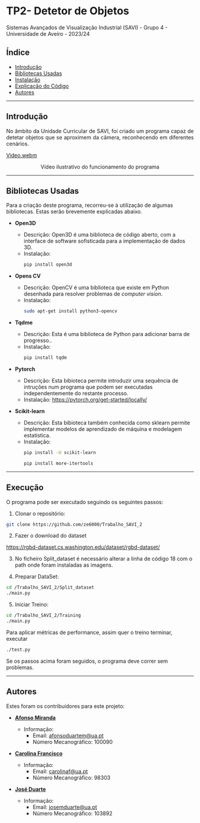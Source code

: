 # TP2- Detetor de Objetos
Sistemas Avançados de Visualização Industrial (SAVI) - Grupo 4 - Universidade de Aveiro - 2023/24

## Índice

- [Introdução](#introduction)
- [Bibliotecas Usadas](#libraries-used)
- [Instalação](#installation)
- [Explicação do Código](#code-explanation)
- [Autores](#authors)

---
## Introdução

<p align="justify"> No âmbito da Unidade Curricular de SAVI, foi criado um programa capaz de detetar objetos que se aproximem da câmera, reconhecendo em diferentes cenários. <br> </p>

[Video.webm](https://github.com/joaonogueiro/TP1_SAVI/assets/114345550/8f64f7c6-c3a3-4698-b44e-39805258fb1)

<p align="center">
Vídeo ilustrativo do funcionamento do programa 
</p>


---
## Bibliotecas Usadas

Para a criação deste programa, recorreu-se à utilização de algumas bibliotecas. Estas serão brevemente explicadas abaixo.

- **Open3D**
  - Descrição: Open3D é uma biblioteca de código aberto, com a interface de software sofisticada para a implementação de dados 3D. 
  - Instalação:
    ```bash
    pip install open3d 
    ```

- **Opens CV**
  - Descrição: OpenCV é uma biblioteca que existe em Python desenhada para resolver problemas de _computer vision_. 
  - Instalação:
    ```bash
    sudo apt-get install python3-opencv
    ```

- **Tqdme**
  - Descrição: Esta é uma biblioteca de Python para adicionar barra de progresso..
  - Instalação:
    ```bash
    pip install tqdm
    ```

- **Pytorch**
  - Descrição: Esta bibioteca permite introduzir uma sequência de intruções num programa que podem ser executadas independentemente do restante processo.
  - Instalação: https://pytorch.org/get-started/locally/
   
  
- **Scikit-learn**
  - Descrição: Esta bibioteca também conhecida como sklearn permite implementar modelos de aprendizado de máquina e modelagem estatística.
  - Instalação:
    ```bash
    pip install -U scikit-learn
    ```
    ```bash
    pip install more-itertools
    ```
---
## Execução

O programa pode ser executado seguindo os seguintes passos:

1. Clonar o repositório:
```bash
git clone https://github.com/ze6000/Trabalho_SAVI_2
```
2. Fazer o download do dataset

https://rgbd-dataset.cs.washington.edu/dataset/rgbd-dataset/

3. No ficheiro Split_dataset é necessário alterar a linha de código 18 com o path onde foram instaladas as imagens.
   
4. Preparar DataSet:
```bash
cd /Trabalho_SAVI_2/Split_dataset
./main.py
```  
5. Iniciar Treino: 
```bash
cd /Trabalho_SAVI_2/Training
./main.py
```
Para aplicar métricas de performance, assim quer o treino terminar, executar 
```bash
./test.py
```


Se os passos acima foram seguidos, o programa deve correr sem problemas.

---
## Autores

Estes foram os contribuidores para este projeto:

- **[Afonso Miranda](https://github.com/afonsosmiranda)**
  - Informação:
    - Email: afonsoduartem@ua.pt
    - Número Mecanográfico: 100090

- **[Carolina Francisco ](https://github.com/Carolf27)**
  - Informação:
    - Email: carolinaf@ua.pt
    - Número Mecanográfico: 98303

- **[José Duarte](https://github.com/Ze6000)**
  - Informação:
    - Email: josemduarte@ua.pt
    - Número Mecanográfico: 103892
